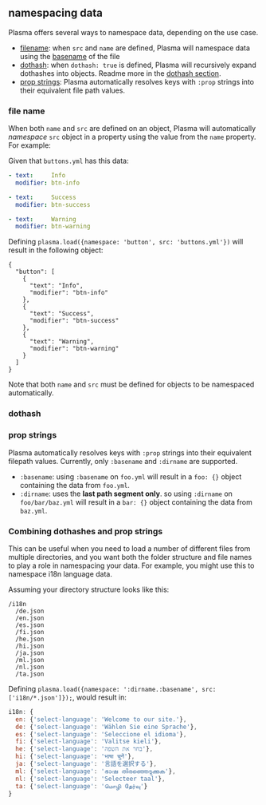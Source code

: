 ## namespacing data

Plasma offers several ways to namespace data, depending on the use case.

* [filename](#file-name): when `src` and `name` are defined, Plasma will namespace data using the [basename](http://nodejs.org/api/path.html#path_path_basename_p_ext) of the file
* [dothash](#dothash): when `dothash: true` is defined, Plasma will recursively expand dothashes into objects. Readme more in the [dothash section](#dothash).
* [prop strings](#prop-strings): Plasma automatically resolves keys with `:prop` strings into their equivalent file path values.

### file name

When both `name` and `src` are defined on an object, Plasma will automatically _namespace_ `src` object in a property using the value from the `name` property. For example:

Given that `buttons.yml` has this data:

```yaml
- text:     Info
  modifier: btn-info

- text:     Success
  modifier: btn-success

- text:     Warning
  modifier: btn-warning
```

Defining `plasma.load({namespace: 'button', src: 'buttons.yml'})` will result in the following object:

```
{
  "button": [
    {
      "text": "Info",
      "modifier": "btn-info"
    },
    {
      "text": "Success",
      "modifier": "btn-success"
    },
    {
      "text": "Warning",
      "modifier": "btn-warning"
    }
  ]
}
```

Note that both `name` and `src` must be defined for objects to be namespaced automatically.

### dothash


### prop strings

Plasma automatically resolves keys with `:prop` strings into their equivalent filepath values. Currently, only `:basename` and `:dirname` are supported.

* `:basename`: using `:basename` on `foo.yml` will result in a `foo: {}` object containing the data from `foo.yml`.
* `:dirname`: uses the **last path segment only**. so using `:dirname` on `foo/bar/baz.yml` will result in a `bar: {}` object containing the data from `baz.yml`.


### Combining dothashes and prop strings

This can be useful when you need to load a number of different files from multiple directories, and you want both the folder structure and file names to play a role in namespacing your data. For example, you might use this to namespace i18n language data.

Assuming your directory structure looks like this:

```
/i18n
  /de.json
  /en.json
  /es.json
  /fi.json
  /he.json
  /hi.json
  /ja.json
  /ml.json
  /nl.json
  /ta.json
```

Defining `plasma.load({namespace: ':dirname.:basename', src: ['i18n/*.json']});`, would result in:

```js
i18n: {
  en: {'select-language': 'Welcome to our site.'},
  de: {'select-language': 'Wählen Sie eine Sprache'},
  es: {'select-language': 'Seleccione el idioma'},
  fi: {'select-language': 'Valitse kieli'},
  he: {'select-language': 'בחר את השפה'},
  hi: {'select-language': 'भाषा चुनें'},
  ja: {'select-language': '言語を選択する'},
  ml: {'select-language': 'ഭാഷ തിരഞ്ഞെടുക്കുക'},
  nl: {'select-language': 'Selecteer taal'},
  ta: {'select-language': 'மொழி தேர்வு'}
}
```